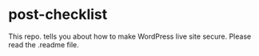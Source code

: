 # post-checklist
This repo. tells you about how to make WordPress live site secure. Please read the .readme file.
